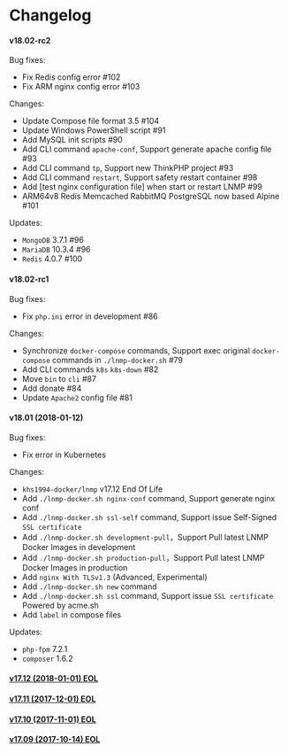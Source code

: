 Changelog
==============

#### v18.02-rc2

Bug fixes:
* Fix Redis config error #102
* Fix ARM nginx config error #103

Changes:
* Update Compose file format 3.5 #104
* Update Windows PowerShell script #91
* Add MySQL init scripts #90
* Add CLI command `apache-conf`, Support generate apache config file #93
* Add CLI command `tp`, Support new ThinkPHP project #93
* Add CLI command `restart`, Support safety restart container #98
* Add [test nginx configuration file] when start or restart LNMP #99
* ARM64v8 Redis Memcached RabbitMQ PostgreSQL now based Alpine #101

Updates:
* `MongoDB` 3.7.1   #96
* `MariaDB` 10.3.4  #96
* `Redis`   4.0.7   #100

#### v18.02-rc1

Bug fixes:
* Fix `php.ini` error in development #86

Changes:
* Synchronize `docker-compose` commands, Support exec original `docker-compose` commands in `./lnmp-docker.sh` #79
* Add CLI commands `k8s` `k8s-down` #82
* Move `bin` to `cli` #87
* Add donate #84
* Update `Apache2` config file #81

#### v18.01 (2018-01-12)

Bug fixes:
* Fix error in Kubernetes

Changes:
* `khs1994-docker/lnmp` v17.12 End Of Life
* Add `./lnmp-docker.sh nginx-conf` command, Support generate nginx conf
* Add `./lnmp-docker.sh ssl-self` command, Support issue Self-Signed `SSL certificate`
* Add `./lnmp-docker.sh development-pull`，Support Pull latest LNMP Docker Images in development
* Add `./lnmp-docker.sh production-pull`，Support Pull latest LNMP Docker Images in production
* Add `nginx With TLSv1.3` (Advanced, Experimental)
* Add `./lnmp-docker.sh new` command
* Add `./lnmp-docker.sh ssl` command, Support issue `SSL certificate` Powered by acme.sh
* Add `label` in compose files

Updates:
* `php-fpm` 7.2.1
* `composer` 1.6.2

#### [v17.12 (2018-01-01) EOL](https://github.com/khs1994-docker/lnmp/releases/tag/v17.12)

#### [v17.11 (2017-12-01) EOL](https://github.com/khs1994-docker/lnmp/releases/tag/v17.11)

#### [v17.10 (2017-11-01) EOL](https://github.com/khs1994-docker/lnmp/releases/tag/v17.10)

#### [v17.09 (2017-10-14) EOL](https://github.com/khs1994-docker/lnmp/releases/tag/v17.09)
